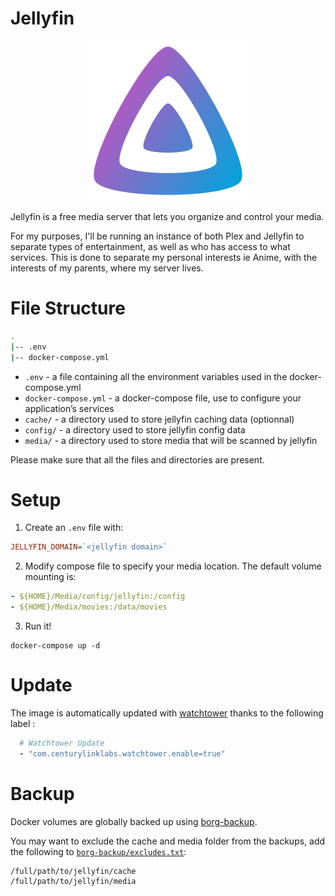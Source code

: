 # Jellyfin

<p align="center">
<img src="../_images/jellyfin.png" alt="jellyfin" title="jellyfin" />
</p>

Jellyfin is a free media server that lets you organize and control your media.

For my purposes, I'll be running an instance of both Plex and Jellyfin to separate types of entertainment, as well as who has access to what services. This is done to separate my personal interests ie Anime, with the interests of my parents, where my server lives.

# File Structure
```bash
.
|-- .env
|-- docker-compose.yml
```

- `.env` - a file containing all the environment variables used in the docker-compose.yml
- `docker-compose.yml` - a docker-compose file, use to configure your application’s services
- `cache/` - a directory used to store jellyfin caching data (optionnal)
- `config/` - a directory used to store jellyfin config data
- `media/` - a directory used to store media that will be scanned by jellyfin

Please make sure that all the files and directories are present.

# Setup
1. Create an `.env` file with:
```ini
JELLYFIN_DOMAIN=`<jellyfin domain>`
```

2. Modify compose file to specify your media location. The default volume mounting is:
```yaml
- ${HOME}/Media/config/jellyfin:/config
- ${HOME}/Media/movies:/data/movies
```

3. Run it!
```
docker-compose up -d
```

# Update

The image is automatically updated with [watchtower](../watchtower) thanks to the following label :

```yaml
  # Watchtower Update
  - "com.centurylinklabs.watchtower.enable=true"
```

# Backup

Docker volumes are globally backed up using [borg-backup](../borg-backup).

You may want to exclude the cache and media folder from the backups, add the following to [`borg-backup/excludes.txt`](../borg-backup/excludes.txt):
```
/full/path/to/jellyfin/cache
/full/path/to/jellyfin/media
```
